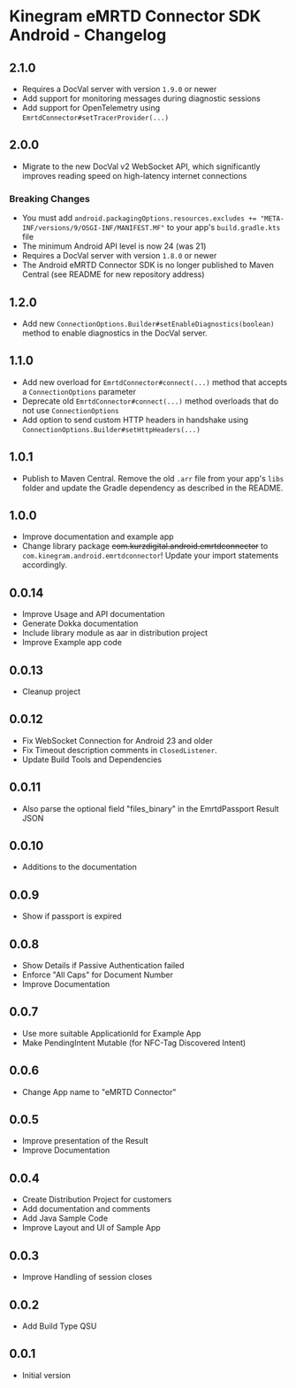 # Kinegram eMRTD Connector SDK Android - Changelog

## 2.1.0
* Requires a DocVal server with version `1.9.0` or newer
* Add support for monitoring messages during diagnostic sessions
* Add support for OpenTelemetry using `EmrtdConnector#setTracerProvider(...)`

## 2.0.0
* Migrate to the new DocVal v2 WebSocket API, which significantly improves reading speed on high-latency internet connections

### Breaking Changes
* You must add `android.packagingOptions.resources.excludes += "META-INF/versions/9/OSGI-INF/MANIFEST.MF"` to your app's `build.gradle.kts` file
* The minimum Android API level is now 24 (was 21)
* Requires a DocVal server with version `1.8.0` or newer
* The Android eMRTD Connector SDK is no longer published to Maven Central (see README for new repository address)

## 1.2.0
* Add new `ConnectionOptions.Builder#setEnableDiagnostics(boolean)` method to enable diagnostics in the DocVal server.

## 1.1.0
* Add new overload for `EmrtdConnector#connect(...)` method that accepts a `ConnectionOptions` parameter
* Deprecate old `EmrtdConnector#connect(...)` method overloads that do not use `ConnectionOptions`
* Add option to send custom HTTP headers in handshake using `ConnectionOptions.Builder#setHttpHeaders(...)`

## 1.0.1
* Publish to Maven Central. Remove the old `.arr` file from your app's `libs`
  folder and update the Gradle dependency as described in the README.

## 1.0.0
* Improve documentation and example app
* Change library package ~~com.kurzdigital.android.emrtdconnector~~ to `com.kinegram.android.emrtdconnector`!
  Update your import statements accordingly.

## 0.0.14
* Improve Usage and API documentation
* Generate Dokka documentation
* Include library module as aar in distribution project
* Improve Example app code

## 0.0.13
* Cleanup project

## 0.0.12
* Fix WebSocket Connection for Android 23 and older
* Fix Timeout description comments in `ClosedListener`.
* Update Build Tools and Dependencies

## 0.0.11
* Also parse the optional field "files_binary" in the EmrtdPassport Result JSON

## 0.0.10
* Additions to the documentation

## 0.0.9
* Show if passport is expired

## 0.0.8
* Show Details if Passive Authentication failed
* Enforce "All Caps" for Document Number
* Improve Documentation

## 0.0.7
* Use more suitable ApplicationId for Example App
* Make PendingIntent Mutable (for NFC-Tag Discovered Intent)

## 0.0.6
* Change App name to "eMRTD Connector"

## 0.0.5
* Improve presentation of the Result
* Improve Documentation

## 0.0.4
* Create Distribution Project for customers
* Add documentation and comments
* Add Java Sample Code
* Improve Layout and UI of Sample App

## 0.0.3
* Improve Handling of session closes

## 0.0.2
* Add Build Type QSU

## 0.0.1
* Initial version
